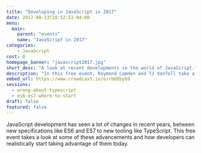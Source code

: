 ```yaml
---
title: "Developing in JavaScript in 2017"
date: 2017-08-23T18:52:51-04:00
menu:
  main:
    parent: "events"
    name: "JavaScript in 2017"
categories:
    - JavaScript
cost: 0
homepage_banner: "javascript2017.jpg"
short_desc: "A look at recent developments in the world of JavaScript."
description: "In this free event, Raymond Camden and TJ VanToll take a look at some of the advancements in JavaScript and how developers can start using them today."
embed_url: https://www.crowdcast.io/e/rb68byb9
sessions:
  - wrong-about-typescript
  - es6-es7-where-to-start
draft: false
featured: false
---
```


JavaScript development has seen a lot of changes in recent years, between new specifications like ES6 and ES7 to new tooling like TypeScript. This free event takes a look at some of these advancements and how developers can realistically start taking advantage of them today.
